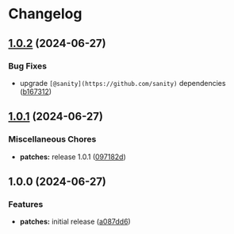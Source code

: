 # Changelog

## [1.0.2](https://github.com/portabletext/editor/compare/patches-v1.0.1...patches-v1.0.2) (2024-06-27)


### Bug Fixes

* upgrade `[@sanity](https://github.com/sanity)` dependencies ([b167312](https://github.com/portabletext/editor/commit/b1673125c3539f0e93ff40bc8c8ac5e4908ef1f1))

## [1.0.1](https://github.com/portabletext/editor/compare/patches-v1.0.0...patches-v1.0.1) (2024-06-27)


### Miscellaneous Chores

* **patches:** release 1.0.1 ([097182d](https://github.com/portabletext/editor/commit/097182dbb5be4723d5004ff92e2318b27d07ac3b))

## 1.0.0 (2024-06-27)


### Features

* **patches:** initial release ([a087dd6](https://github.com/portabletext/editor/commit/a087dd6368f3c7f3f01ec5c9f66f6a419faf6311))
